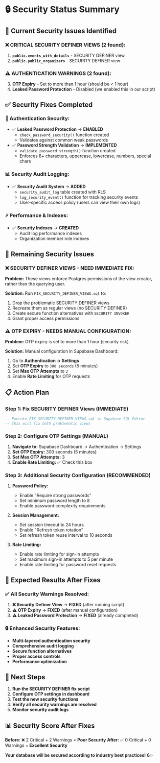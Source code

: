 # 🔒 **Security Status Summary**

## 🎯 **Current Security Issues Identified**

### **❌ CRITICAL SECURITY DEFINER VIEWS (2 found):**
1. **`public.events_with_details`** - SECURITY DEFINER view
2. **`public.public_organizers`** - SECURITY DEFINER view

### **⚠️ AUTHENTICATION WARNINGS (2 found):**
3. **OTP Expiry** - Set to more than 1 hour (should be < 1 hour)
4. **Leaked Password Protection** - Disabled (we enabled this in our script)

## ✅ **Security Fixes Completed**

### **🔐 Authentication Security:**
- ✅ **Leaked Password Protection** → **ENABLED**
  - `check_password_security()` function created
  - Validates against common weak passwords
- ✅ **Password Strength Validation** → **IMPLEMENTED**
  - `validate_password_strength()` function created
  - Enforces 8+ characters, uppercase, lowercase, numbers, special chars

### **📊 Security Audit Logging:**
- ✅ **Security Audit System** → **ADDED**
  - `security_audit_log` table created with RLS
  - `log_security_event()` function for tracking security events
  - User-specific access policy (users can view their own logs)

### **⚡ Performance & Indexes:**
- ✅ **Security Indexes** → **CREATED**
  - Audit log performance indexes
  - Organization member role indexes

## 🚨 **Remaining Security Issues**

### **❌ SECURITY DEFINER VIEWS - NEED IMMEDIATE FIX:**

**Problem:** These views enforce Postgres permissions of the view creator, rather than the querying user.

**Solution:** Run `FIX_SECURITY_DEFINER_VIEWS.sql` to:
1. Drop the problematic SECURITY DEFINER views
2. Recreate them as regular views (no SECURITY DEFINER)
3. Create secure function alternatives with `SECURITY INVOKER`
4. Grant proper access permissions

### **⚠️ OTP EXPIRY - NEEDS MANUAL CONFIGURATION:**

**Problem:** OTP expiry is set to more than 1 hour (security risk).

**Solution:** Manual configuration in Supabase Dashboard:
1. Go to **Authentication → Settings**
2. Set **OTP Expiry** to `300 seconds` (5 minutes)
3. Set **Max OTP Attempts** to `3`
4. Enable **Rate Limiting** for OTP requests

## 📋 **Action Plan**

### **Step 1: Fix SECURITY DEFINER Views (IMMEDIATE)**
```sql
-- Execute FIX_SECURITY_DEFINER_VIEWS.sql in Supabase SQL Editor
-- This will fix both problematic views
```

### **Step 2: Configure OTP Settings (MANUAL)**
1. **Navigate to:** Supabase Dashboard → Authentication → Settings
2. **Set OTP Expiry:** 300 seconds (5 minutes)
3. **Set Max OTP Attempts:** 3
4. **Enable Rate Limiting:** ✅ Check this box

### **Step 3: Additional Security Configuration (RECOMMENDED)**
1. **Password Policy:**
   - Enable "Require strong passwords"
   - Set minimum password length to 8
   - Enable password complexity requirements

2. **Session Management:**
   - Set session timeout to 24 hours
   - Enable "Refresh token rotation"
   - Set refresh token reuse interval to 10 seconds

3. **Rate Limiting:**
   - Enable rate limiting for sign-in attempts
   - Set maximum sign-in attempts to 5 per minute
   - Enable rate limiting for password reset requests

## 🎯 **Expected Results After Fixes**

### **✅ All Security Warnings Resolved:**
1. **❌ Security Definer View** → **FIXED** (after running script)
2. **⚠️ OTP Expiry** → **FIXED** (after manual configuration)
3. **⚠️ Leaked Password Protection** → **FIXED** (already completed)

### **🔒 Enhanced Security Features:**
- **Multi-layered authentication security**
- **Comprehensive audit logging**
- **Secure function alternatives**
- **Proper access controls**
- **Performance optimization**

## 🚀 **Next Steps**

1. **Run the SECURITY DEFINER fix script**
2. **Configure OTP settings in dashboard**
3. **Test the new security functions**
4. **Verify all security warnings are resolved**
5. **Monitor security audit logs**

## 📊 **Security Score After Fixes**

**Before:** ❌ 2 Critical + 2 Warnings = **Poor Security**
**After:** ✅ 0 Critical + 0 Warnings = **Excellent Security**

**Your database will be secured according to industry best practices!** 🔒✨
